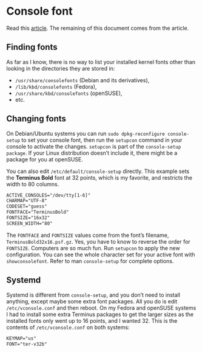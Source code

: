 # Console font

Read this [article](https://www.linux.com/topic/desktop/how-change-your-linux-console-fonts).
The remaining of this document comes from the article.

## Finding fonts

As far as I know, there is no way to list your installed kernel fonts other
than looking in the directories they are stored in:

- `/usr/share/consolefonts` (Debian and its derivatives),
- `/lib/kbd/consolefonts` (Fedora),
- `/usr/share/kbd/consolefonts` (openSUSE),
- etc.

## Changing fonts

On Debian/Ubuntu systems you can run `sudo dpkg-reconfigure console-setup` to
set your console font, then run the `setupcon` command in your console to
activate the changes. `setupcon` is part of the `console-setup package`. If
your Linux distribution doesn’t include it, there might be a package for you at
openSUSE.

You can also edit `/etc/default/console-setup` directly. This example sets the
**Terminus Bold** font at $32$ points, which is my favorite, and restricts the width
to $80$ columns.

```txt
ACTIVE_CONSOLES="/dev/tty[1-6]"
CHARMAP="UTF-8"
CODESET="guess"
FONTFACE="TerminusBold"
FONTSIZE="16x32"
SCREEN_WIDTH="80"
```

The `FONTFACE` and `FONTSIZE` values come from the font’s filename,
`TerminusBold32x16.psf.gz`. Yes, you have to know to reverse the order for
`FONTSIZE`. Computers are so much fun. Run `setupcon` to apply the new
configuration. You can see the whole character set for your active font with
`showconsolefont`. Refer to man `console-setup` for complete options.

## Systemd

Systemd is different from `console-setup`, and you don’t need to install
anything, except maybe some extra font packages. All you do is edit
`/etc/vconsole.conf` and then reboot. On my Fedora and openSUSE systems I had
to install some extra Terminus packages to get the larger sizes as the
installed fonts only went up to 16 points, and I wanted 32. This is the
contents of `/etc/vconsole.conf` on both systems:

```txt
KEYMAP="us"
FONT="ter-v32b"
```
